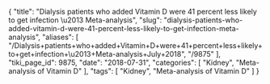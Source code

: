 {
    "title": "Dialysis patients who added Vitamin D were 41 percent less likely to get infection \u2013 Meta-analysis",
    "slug": "dialysis-patients-who-added-vitamin-d-were-41-percent-less-likely-to-get-infection-meta-analysis",
    "aliases": [
        "/Dialysis+patients+who+added+Vitamin+D+were+41+percent+less+likely+to+get+infection+\u2013+Meta-analysis+July+2018",
        "/9875"
    ],
    "tiki_page_id": 9875,
    "date": "2018-07-31",
    "categories": [
        "Kidney",
        "Meta-analysis of Vitamin D"
    ],
    "tags": [
        "Kidney",
        "Meta-analysis of Vitamin D"
    ]
}